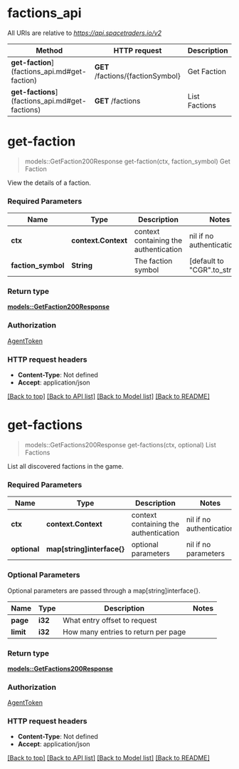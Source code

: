 # factions_api

All URIs are relative to *https://api.spacetraders.io/v2*

Method | HTTP request | Description
------------- | ------------- | -------------
**get-faction**](factions_api.md#get-faction) | **GET** /factions/{factionSymbol} | Get Faction
**get-factions**](factions_api.md#get-factions) | **GET** /factions | List Factions


# **get-faction**
> models::GetFaction200Response get-faction(ctx, faction_symbol)
Get Faction

View the details of a faction.

### Required Parameters

Name | Type | Description  | Notes
------------- | ------------- | ------------- | -------------
 **ctx** | **context.Context** | context containing the authentication | nil if no authentication
  **faction_symbol** | **String**| The faction symbol | [default to "CGR".to_string()]

### Return type

[**models::GetFaction200Response**](get_faction_200_response.md)

### Authorization

[AgentToken](../README.md#AgentToken)

### HTTP request headers

 - **Content-Type**: Not defined
 - **Accept**: application/json

[[Back to top]](#) [[Back to API list]](../README.md#documentation-for-api-endpoints) [[Back to Model list]](../README.md#documentation-for-models) [[Back to README]](../README.md)

# **get-factions**
> models::GetFactions200Response get-factions(ctx, optional)
List Factions

List all discovered factions in the game.

### Required Parameters

Name | Type | Description  | Notes
------------- | ------------- | ------------- | -------------
 **ctx** | **context.Context** | context containing the authentication | nil if no authentication
 **optional** | **map[string]interface{}** | optional parameters | nil if no parameters

### Optional Parameters
Optional parameters are passed through a map[string]interface{}.

Name | Type | Description  | Notes
------------- | ------------- | ------------- | -------------
 **page** | **i32**| What entry offset to request | 
 **limit** | **i32**| How many entries to return per page | 

### Return type

[**models::GetFactions200Response**](get_factions_200_response.md)

### Authorization

[AgentToken](../README.md#AgentToken)

### HTTP request headers

 - **Content-Type**: Not defined
 - **Accept**: application/json

[[Back to top]](#) [[Back to API list]](../README.md#documentation-for-api-endpoints) [[Back to Model list]](../README.md#documentation-for-models) [[Back to README]](../README.md)

